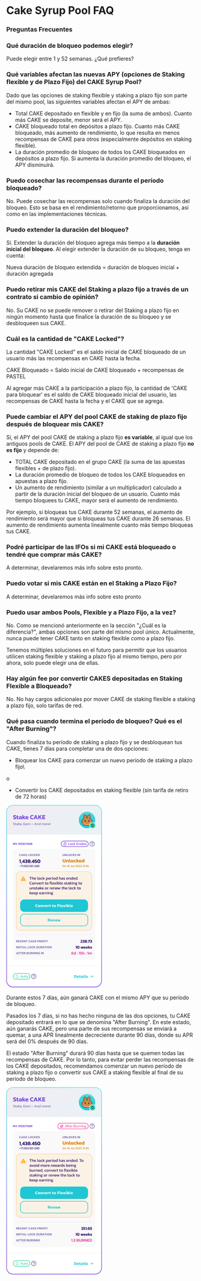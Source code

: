 # Cake Syrup Pool FAQ

### Preguntas Frecuentes

### Qué duración de bloqueo podemos elegir?

Puede elegir entre 1 y 52 semanas. ¿Qué prefieres?

### Qué variables afectan las nuevas APY (opciones de Staking flexible y de Plazo Fijo) del CAKE Syrup Pool?

Dado que las opciones de staking flexible y staking a plazo fijo son parte del mismo pool, las siguientes variables afectan el APY de ambas:

* Total CAKE depositado en flexible y en fijo (la suma de ambos). Cuanto más CAKE se deposite, menor será el APY.
* CAKE bloqueado total en depósitos a plazo fijo. Cuanto más CAKE bloqueado, más aumento de rendimiento, lo que resulta en menos recompensas de CAKE para otros (especialmente depósitos en staking flexible).
* La duración promedio de bloqueo de todos los CAKE bloqueados en depósitos a plazo fijo. Si aumenta la duración promedio del bloqueo, el APY disminuirá.

### Puedo cosechar las recompensas durante el período bloqueado?&#x20;

No. Puede cosechar las recompensas solo cuando finaliza la duración del bloqueo. Esto se basa en el rendimiento/retorno que proporcionamos, así como en las implementaciones técnicas.&#x20;

### Puedo extender la duración del bloqueo?

Sí. Extender la duración del bloqueo agrega más tiempo a la **duración inicial del bloqueo**. Al elegir extender la duración de su bloqueo, tenga en cuenta:

Nueva duración de bloqueo extendida = duración de bloqueo inicial + duración agregada

### Puedo retirar mis CAKE del Staking a plazo fijo a través de un contrato si cambio de opinión?

No. Su CAKE no se puede remover o retirar del Staking a plazo fijo en ningún momento hasta que finalice la duración de su bloqueo y se desbloqueen sus CAKE.

### Cuál es la cantidad de "CAKE Locked"?

La cantidad "CAKE Locked" es el saldo inicial de CAKE bloqueado de un usuario más las recompensas en CAKE hasta la fecha.&#x20;

CAKE Bloqueado = Saldo inicial de CAKE bloqueado + recompensas de PASTEL

Al agregar más CAKE a la participación a plazo fijo, la cantidad de 'CAKE para bloquear' es el saldo de CAKE bloqueado inicial del usuario, las recompensas de CAKE hasta la fecha y el CAKE  que se agrega.

### Puede cambiar el APY del pool CAKE de staking de plazo fijo después de bloquear mis CAKE?

Sí, el APY del pool CAKE de staking a plazo fijo **es variable**, al igual que los antiguos pools de CAKE. El APY del pool de CAKE de staking a plazo fijo **no es fijo** y depende de:&#x20;

* TOTAL CAKE depositado en el grupo CAKE (la suma de las apuestas flexibles + de plazo fijo).
* La duración promedio de bloqueo de todos los CAKE bloqueados en apuestas a plazo fijo.
* Un aumento de rendimiento (similar a un multiplicador) calculado a partir de la duración inicial del bloqueo de un usuario. Cuanto más tiempo bloquees tu CAKE, mayor será el aumento de rendimiento.

Por ejemplo, si bloqueas tus CAKE durante 52 semanas, el aumento de rendimiento será mayor que si bloqueas tus CAKE durante 26 semanas. El aumento de rendimiento aumenta linealmente cuanto más tiempo bloqueas tus CAKE.

### Podré participar de las IFOs si mi CAKE está bloqueado o tendré que comprar más CAKE?

A determinar, develaremos más info sobre esto pronto.

### Puedo votar si mis CAKE están en el Staking a Plazo Fijo?

A determinar, develaremos más info sobre esto pronto

### Puedo usar ambos Pools, Flexible y a Plazo Fijo, a la vez?

No. Como se mencionó anteriormente en la sección "¿Cuál es la diferencia?", ambas opciones son parte del mismo pool único. Actualmente, nunca puede tener CAKE tanto en staking flexible como a plazo fijo.&#x20;

Tenemos múltiples soluciones en el futuro para permitir que los usuarios utilicen staking flexible y staking a plazo fijo al mismo tiempo, pero por ahora, solo puede elegir una de ellas.

### Hay algún fee por convertir CAKES depositadas en Staking Flexible a Bloqueado?

No. No hay cargos adicionales por mover CAKE de staking flexible a staking a plazo fijo, solo tarifas de red.

### Qué pasa cuando termina el período de bloqueo? Qué es el "After Burning"?

Cuando finaliza tu período de staking a plazo fijo y se desbloquean tus CAKE, tienes 7 días para completar una de dos opciones:&#x20;

* Bloquear los CAKE para comenzar un nuevo período de staking a plazo fijo\


o

* Convertir los CAKE depositados en staking flexible (sin tarifa de retiro de 72 horas)

![](<../../../.gitbook/assets/image (182) (1).png>)

Durante estos 7 días, aún ganará CAKE con el mismo APY que su período de bloqueo.

Pasados los 7 días, si no has hecho ninguna de las dos opciones, tu CAKE depositado entrará en lo que se denomina "After Burning". En este estado, aún ganarás CAKE, pero una parte de sus recompensas se enviará a quemar, a una APR linealmente decreciente durante 90 días, donde su APR será del 0% después de 90 días.&#x20;

El estado "After Burning" durará 90 días hasta que se quemen todas las recompensas de CAKE. Por lo tanto, para evitar perder las recompensas de los CAKE depositados, recomendamos comenzar un nuevo período de staking a plazo fijo o convertir sus CAKE a staking flexible al final de su período de bloqueo.

![](<../../../.gitbook/assets/image (181).png>)
